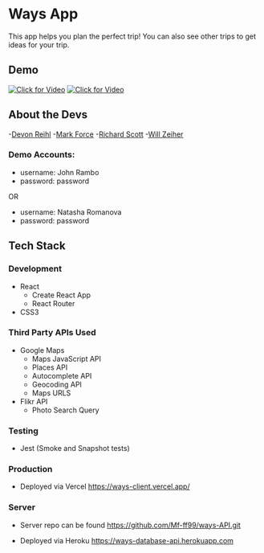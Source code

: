 # Ways App

This app helps you plan the perfect trip! You can also see other trips to get ideas for your trip.

## Demo

[![Click for Video](https://i.imgur.com/XCF3K41.png 'Click for Video')](https://i.imgur.com/DtyXkSf.mp4 'Click for Video')
[![Click for Video](https://i.imgur.com/8FYXl3f.png 'Click for Video')](https://i.imgur.com/DtyXkSf.mp4 'Click for Video')

## About the Devs

-[Devon Reihl](https://github.com/DevonReihl) -[Mark Force](https://github.com/Mf-ff99) -[Richard Scott](https://github.com/Richardscripts) -[Will Zeiher](https://github.com/wzeiher3)

### Demo Accounts:

- username: John Rambo
- password: password

OR

- username: Natasha Romanova
- password: password

## Tech Stack

### Development

- React
  - Create React App
  - React Router
- CSS3

### Third Party APIs Used

- Google Maps 
  - Maps JavaScript API
  - Places API
  - Autocomplete API
  - Geocoding API
  - Maps URLS
- Flikr API
  - Photo Search Query

### Testing

- Jest (Smoke and Snapshot tests)

### Production

- Deployed via Vercel
  https://ways-client.vercel.app/

### Server

- Server repo can be found
  https://github.com/Mf-ff99/ways-API.git

- Deployed via Heroku
  https://ways-database-api.herokuapp.com
